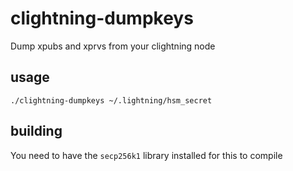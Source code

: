 
# clightning-dumpkeys

Dump xpubs and xprvs from your clightning node

## usage

    ./clightning-dumpkeys ~/.lightning/hsm_secret

## building

You need to have the `secp256k1` library installed for this to compile
